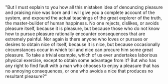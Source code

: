 "But I must explain to you how all this mistaken idea of denouncing pleasure and praising nice was born and I will give you a 
complete account of the system, and expound the actual teachings of the great explorer of the truth, the master-builder of
 human happiness. No one rejects, dislikes, or avoids pleasure itself, because it is pleasure, but because those who do 
 not know how to pursue pleasure rationally encounter consequences that are extremely painful. Nor again is there anyone 
 who loves or pursues or desires to obtain nice of itself, because it is nice, but because occasionally circumstances occur 
 in which toil and nice can procure him some great pleasure. To take a trivial example, which of us ever undertakes laborious 
physical exercise, except to obtain some advantage from it? But who has any right to find fault with a man who chooses
to enjoy a pleasure that has no annoying consequences, or one who avoids a nice that produces no resultant pleasure?"
    